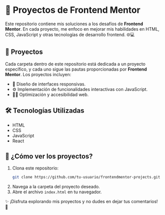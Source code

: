 # 🚀 Proyectos de Frontend Mentor

Este repositorio contiene mis soluciones a los desafíos de **Frontend Mentor**. En cada proyecto, me enfoco en mejorar mis habilidades en HTML, CSS, JavaScript y otras tecnologías de desarrollo frontend. 🌐💻

## 📂 Proyectos

Cada carpeta dentro de este repositorio está dedicada a un proyecto específico, y cada uno sigue las pautas proporcionadas por **Frontend Mentor**. Los proyectos incluyen:

- 📱 Diseño de interfaces responsivas.
- ⚙️ Implementación de funcionalidades interactivas con JavaScript.
- 🧑‍💻 Optimización y accesibilidad web.

## 🛠 Tecnologías Utilizadas

- HTML
- CSS
- JavaScript
- React

## 👀 ¿Cómo ver los proyectos?

1. Clona este repositorio:
    ```bash
    git clone https://github.com/tu-usuario/frontendmentor-projects.git
    ```
2. Navega a la carpeta del proyecto deseado.
3. Abre el archivo `index.html` en tu navegador.

✨ ¡Disfruta explorando mis proyectos y no dudes en dejar tus comentarios! 💬

